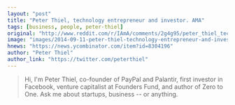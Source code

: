 ```yaml
---
layout: "post"
title: "Peter Thiel, technology entrepreneur and investor. AMA"
tags: [business, people, peter-thiel]
original: "http://www.reddit.com/r/IAmA/comments/2g4g95/peter_thiel_technology_entrepreneur_and_investor/"
image: "images/2014-09-11-peter-thiel-technology-entrepreneur-and-investor-ama/4gsDLkS.jpg"
hnews: "https://news.ycombinator.com/item?id=8304196"
author: "Peter Thiel"
author_link: "https://twitter.com/peterthiel"
---
```


<blockquote>Hi, I'm Peter Thiel, co-founder of PayPal and Palantir, first investor in Facebook, venture capitalist at Founders Fund, and author of Zero to One. Ask me about startups, business -- or anything.</blockquote>

